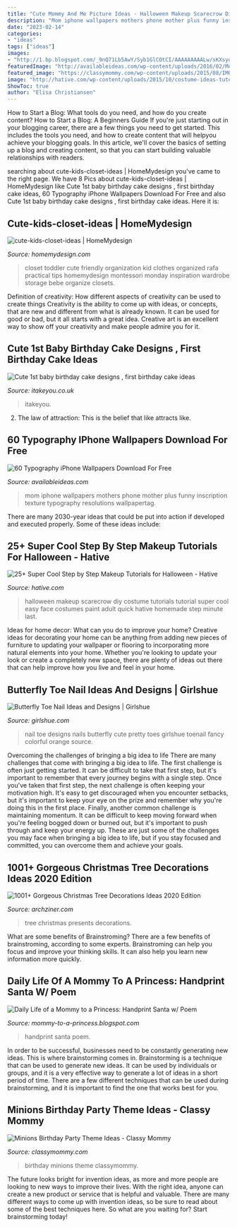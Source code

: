 ```yaml
---
title: "Cute Mommy And Me Picture Ideas - Halloween Makeup Scarecrow Diy Costume Tutorials Tutorial Super Cool Easy Face Costumes Paint Adult Quick Hative Homemade Step Minute Last"
description: "Mom iphone wallpapers mothers phone mother plus funny inscription texture typography resolutions wallpapertag"
date: "2023-02-14"
categories:
- "ideas"
tags: ["ideas"]
images:
- "http://1.bp.blogspot.com/_9nQ71Lb5AwY/Syb1GlCOtCI/AAAAAAAAALw/sKXsydn79zo/s320/b25.jpg"
featuredImage: "http://availableideas.com/wp-content/uploads/2016/02/Mom-I-Love-You-Mothers-Day-iPhone-6-Plus-HD-Wallpaper.jpg"
featured_image: "https://classymommy.com/wp-content/uploads/2015/08/IMG_0598.jpg"
image: "http://hative.com/wp-content/uploads/2015/10/costume-ideas-tutorials/21-diy-costume-ideas-tutorials-for-halloween.jpg"
ShowToc: true
author: "Elisa Christiansen"
---
```



How to Start a Blog: What tools do you need, and how do you create content?
How to Start a Blog: A Beginners Guide
If you're just starting out in your blogging career, there are a few things you need to get started. This includes the tools you need, and how to create content that will helpyou achieve your blogging goals. In this article, we'll cover the basics of setting up a blog and creating content, so that you can start building valuable relationships with readers.

	

		
searching about cute-kids-closet-ideas | HomeMydesign you've came to the right page. We have 8 Pics about cute-kids-closet-ideas | HomeMydesign like Cute 1st baby birthday cake designs , first birthday cake ideas, 60 Typography iPhone Wallpapers Download For Free and also Cute 1st baby birthday cake designs , first birthday cake ideas. Here it is:
		
    
## Cute-kids-closet-ideas | HomeMydesign

<img loading=lazy src="https://homemydesign.com/wp-content/uploads/2014/02/cute-kids-closet-ideas.jpg" onerror="this.onerror=null;this.src='https://tse4.mm.bing.net/th?id=OIP.FvDVXwO404QczBvKFS8QjgHaLH&amp;pid=15.1';" alt="cute-kids-closet-ideas | HomeMydesign">

_Source: homemydesign.com_

>closet toddler cute friendly organization kid clothes organized rafa practical tips homemydesign montessori monday inspiration wardrobe storage bebe organize closets. 

	

Definition of creativity: How different aspects of creativity can be used to create things
Creativity is the ability to come up with ideas, or concepts, that are new and different from what is already known. It can be used for good or bad, but it all starts with a great idea. Creative art is an excellent way to show off your creativity and make people admire you for it.

    
## Cute 1st Baby Birthday Cake Designs , First Birthday Cake Ideas

<img loading=lazy src="https://www.itakeyou.co.uk/wp-content/uploads/2020/09/1st-brithday-cake-2-531x1024.jpg" onerror="this.onerror=null;this.src='https://tse4.mm.bing.net/th?id=OIP.g5h6iL6hgdzmWbJWFY47UgHaOS&amp;pid=15.1';" alt="Cute 1st baby birthday cake designs , first birthday cake ideas">

_Source: itakeyou.co.uk_

>itakeyou. 

	

2. The law of attraction: This is the belief that like attracts like.

    
## 60 Typography IPhone Wallpapers Download For Free

<img loading=lazy src="http://availableideas.com/wp-content/uploads/2016/02/Mom-I-Love-You-Mothers-Day-iPhone-6-Plus-HD-Wallpaper.jpg" onerror="this.onerror=null;this.src='https://tse3.mm.bing.net/th?id=OIP.tDCEqFupD1Mt6F1phs2PTwHaNK&amp;pid=15.1';" alt="60 Typography iPhone Wallpapers Download For Free">

_Source: availableideas.com_

>mom iphone wallpapers mothers phone mother plus funny inscription texture typography resolutions wallpapertag. 

	

There are many 2030-year ideas that could be put into action if developed and executed properly. Some of these ideas include:

    
## 25+ Super Cool Step By Step Makeup Tutorials For Halloween - Hative

<img loading=lazy src="http://hative.com/wp-content/uploads/2015/10/costume-ideas-tutorials/21-diy-costume-ideas-tutorials-for-halloween.jpg" onerror="this.onerror=null;this.src='https://tse2.mm.bing.net/th?id=OIP.E9-CMhIV-2Kc8TsgXIbovwHaOA&amp;pid=15.1';" alt="25+ Super Cool Step by Step Makeup Tutorials for Halloween - Hative">

_Source: hative.com_

>halloween makeup scarecrow diy costume tutorials tutorial super cool easy face costumes paint adult quick hative homemade step minute last. 

	

Ideas for home decor: What can you do to improve your home?
Creative ideas for decorating your home can be anything from adding new pieces of furniture to updating your wallpaper or flooring to incorporating more natural elements into your home. Whether you're looking to update your look or create a completely new space, there are plenty of ideas out there that can help improve how you live and feel in your home.

    
## Butterfly Toe Nail Ideas And Designs | Girlshue

<img loading=lazy src="http://www.girlshue.com/wp-content/uploads/2016/07/unnamed-file-6475.jpg" onerror="this.onerror=null;this.src='https://tse2.mm.bing.net/th?id=OIP.L7XiL_zjG9Pxsa_sL9NcsgHaJ6&amp;pid=15.1';" alt="Butterfly Toe Nail Ideas and Designs | Girlshue">

_Source: girlshue.com_

>nail toe designs nails butterfly cute pretty toes girlshue toenail fancy colorful orange source. 

	

Overcoming the challenges of bringing a big idea to life
There are many challenges that come with bringing a big idea to life. The first challenge is often just getting started. It can be difficult to take that first step, but it's important to remember that every journey begins with a single step. Once you've taken that first step, the next challenge is often keeping your motivation high. It's easy to get discouraged when you encounter setbacks, but it's important to keep your eye on the prize and remember why you're doing this in the first place. Finally, another common challenge is maintaining momentum. It can be difficult to keep moving forward when you're feeling bogged down or burned out, but it's important to push through and keep your energy up. These are just some of the challenges you may face when bringing a big idea to life, but if you stay focused and committed, you can overcome them and achieve your goals.

    
## 1001+ Gorgeous Christmas Tree Decorations Ideas 2020 Edition

<img loading=lazy src="https://archziner.com/wp-content/uploads/2020/11/tall-tree-with-lots-of-gold-baubles-and-ornaments-presents-underneath-how-to-decorate-a-christmas-tree-placed-in-a-hallway.jpg" onerror="this.onerror=null;this.src='https://tse2.mm.bing.net/th?id=OIP.Zz0MtsFchWrMTwffjjn8_QHaLG&amp;pid=15.1';" alt="1001+ Gorgeous Christmas Tree Decorations Ideas 2020 Edition">

_Source: archziner.com_

>tree christmas presents decorations. 

	

What are some benefits of Brainstroming?
There are a few benefits of brainstroming, according to some experts. Brainstroming can help you focus and improve your thinking skills. It can also help you learn new information more quickly.

    
## Daily Life Of A Mommy To A Princess: Handprint Santa W/ Poem

<img loading=lazy src="http://1.bp.blogspot.com/_9nQ71Lb5AwY/Syb1GlCOtCI/AAAAAAAAALw/sKXsydn79zo/s320/b25.jpg" onerror="this.onerror=null;this.src='https://tse3.mm.bing.net/th?id=OIP.O2BGbFu0sRu9EogTAAsYbQAAAA&amp;pid=15.1';" alt="Daily Life of a Mommy to a Princess: Handprint Santa w/ Poem">

_Source: mommy-to-a-princess.blogspot.com_

>handprint santa poem. 

	

In order to be successful, businesses need to be constantly generating new ideas. This is where brainstorming comes in. Brainstorming is a technique that can be used to generate new ideas. It can be used by individuals or groups, and it is a very effective way to generate a lot of ideas in a short period of time. There are a few different techniques that can be used during brainstorming, and it is important to find the one that works best for you.

    
## Minions Birthday Party Theme Ideas - Classy Mommy

<img loading=lazy src="https://classymommy.com/wp-content/uploads/2015/08/IMG_0598.jpg" onerror="this.onerror=null;this.src='https://tse3.mm.bing.net/th?id=OIP.9BjioKepljnWhUz8jmRmqAHaKX&amp;pid=15.1';" alt="Minions Birthday Party Theme Ideas - Classy Mommy">

_Source: classymommy.com_

>birthday minions theme classymommy. 

	

The future looks bright for invention ideas, as more and more people are looking to new ways to improve their lives. With the right idea, anyone can create a new product or service that is helpful and valuable. There are many different ways to come up with invention ideas, so be sure to read about some of the best techniques here. So what are you waiting for? Start brainstorming today!

